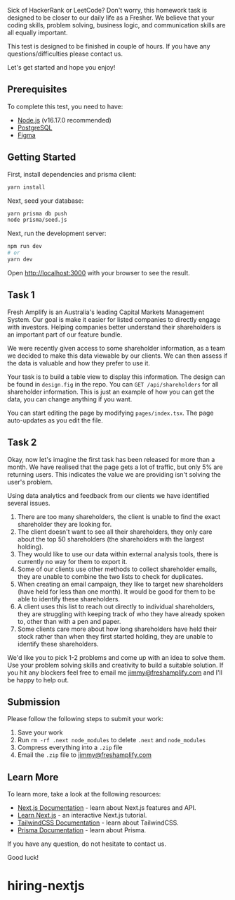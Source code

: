 Sick of HackerRank or LeetCode? Don't worry, this homework task is designed to be closer to our daily life as a Fresher. We believe that your coding skills, problem solving, business logic, and communication skills are all equally important.

This test is designed to be finished in couple of hours. If you have any questions/difficulties please contact us. 

Let's get started and hope you enjoy!

## Prerequisites

To complete this test, you need to have:

- [Node.js](https://nodejs.org) (v16.17.0 recommended)
- [PostgreSQL](https://www.postgresql.org/download)
- [Figma](https://www.figma.com)

## Getting Started

First, install dependencies and prisma client:

```bash
yarn install
```

Next, seed your database:

```bash
yarn prisma db push
node prisma/seed.js
```

Next, run the development server:

```bash
npm run dev
# or
yarn dev
```

Open [http://localhost:3000](http://localhost:3000) with your browser to see the result.


## Task 1

Fresh Amplify is an Australia's leading Capital Markets Management System. Our goal is make it easier for listed companies to directly engage with investors. Helping companies better understand their shareholders is an important part of our feature bundle. 

We were recently given access to some shareholder information, as a team we decided to make this data viewable by our clients. We can then assess if the data is valuable and how they prefer to use it.
 
Your task is to build a table view to display this information. The design can be found in `design.fig` in the repo. You can `GET /api/shareholders` for all shareholder information. This is just an example of how you can get the data, you can change anything if you want.
 
You can start editing the page by modifying `pages/index.tsx`. The page auto-updates as you edit the file.

## Task 2

Okay, now let's imagine the first task has been released for more than a month.
We have realised that the page gets a lot of traffic, but only 5% are returning users. This indicates the value we are providing isn't solving the user's problem.

Using data analytics and feedback from our clients we have identified several issues. 

1. There are too many shareholders, the client is unable to find the exact shareholder they are looking for. 
2. The client doesn't want to see all their shareholders, they only care about the top 50 shareholders (the shareholders with the largest holding).
3. They would like to use our data within external analysis tools, there is currently no way for them to export it.
4. Some of our clients use other methods to collect shareholder emails, they are unable to combine the two lists to check for duplicates.
5. When creating an email campaign, they like to target new shareholders (have held for less than one month). It would be good for them to be able to identify these shareholders.
6. A client uses this list to reach out directly to individual shareholders, they are struggling with keeping track of who they have already spoken to, other than with a pen and paper. 
7. Some clients care more about how long shareholders have held their stock rather than when they first started holding, they are unable to identify these shareholders. 

We'd like you to pick 1-2 problems and come up with an idea to solve them. Use your problem solving skills and creativity to build a suitable solution. If you hit any blockers feel free to email me jimmy@freshamplify.com and I'll be happy to help out.

## Submission
Please follow the following steps to submit your work:

1. Save your work
2. Run `rm -rf .next node_modules` to delete `.next` and `node_modules`
3. Compress everything into a `.zip` file
4. Email the `.zip` file to jimmy@freshamplify.com

## Learn More

To learn more, take a look at the following resources:

- [Next.js Documentation](https://nextjs.org/docs) - learn about Next.js features and API.
- [Learn Next.js](https://nextjs.org/learn) - an interactive Next.js tutorial.
- [TailwindCSS Documentation](https://tailwindcss.com) - learn about TailwindCSS.
- [Prisma Documentation](https://www.prisma.io) - learn about Prisma.

If you have any question, do not hesitate to contact us.

Good luck!
# hiring-nextjs
